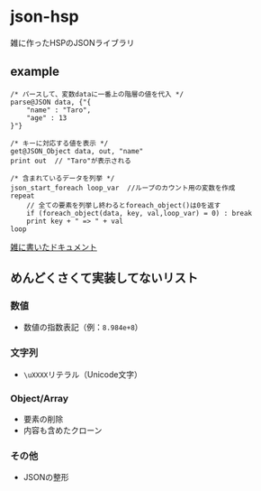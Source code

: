 # json-hsp
雑に作ったHSPのJSONライブラリ

## example
```hsp
/* パースして、変数dataに一番上の階層の値を代入 */
parse@JSON data, {"{
    "name" : "Taro",
    "age" : 13 
}"}
```
```hsp
/* キーに対応する値を表示 */
get@JSON_Object data, out, "name"
print out  // "Taro"が表示される
```
```hsp
/* 含まれているデータを列挙 */
json_start_foreach loop_var  //ループのカウント用の変数を作成
repeat
    // 全ての要素を列挙し終わるとforeach_object()は0を返す
    if (foreach_object(data, key, val,loop_var) = 0) : break 
    print key + " => " + val
loop
```

[雑に書いたドキュメント](docs/index.md)
## めんどくさくて実装してないリスト
### 数値
- 数値の指数表記（例：`8.984e+8`）
### 文字列
- `\uXXXX`リテラル（Unicode文字）
### Object/Array
- 要素の削除
- 内容も含めたクローン
### その他
- JSONの整形